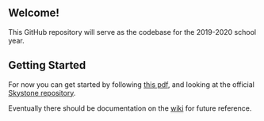 ## Welcome!
This GitHub repository will serve as the codebase for  the 2019-2020 school year.

## Getting Started
For now you can get started by following [this pdf](https://www.firstinspires.org/sites/default/files/uploads/resource_library/ftc/android-studio-tutorial.pdf), and looking at the official [Skystone repository](https://github.com/FIRST-Tech-Challenge/SKYSTONE).

Eventually there should be documentation on the [wiki](https://github.com/CMS-FTC-Robotics/Robot-2019/wiki) for future reference.